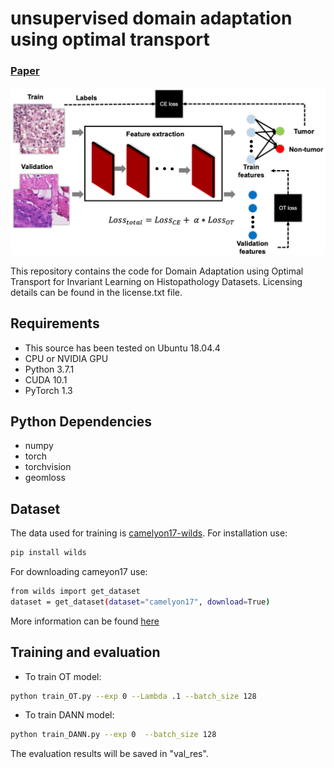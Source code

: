 # unsupervised domain adaptation using optimal transport 
### [Paper](https://arxiv.org/abs/2303.02241v1)

<img src="figs/fig1.png" width="800px"/>

This repository contains the code for Domain Adaptation using Optimal Transport for Invariant Learning on Histopathology Datasets. Licensing details can be found in the license.txt file.


## Requirements
- This source has been tested on Ubuntu 18.04.4 
- CPU or NVIDIA GPU 
- Python 3.7.1 
- CUDA 10.1
- PyTorch 1.3

## Python Dependencies
- numpy
- torch
- torchvision
- geomloss

## Dataset
The data used for training is [camelyon17-wilds](https://github.com/p-lambda/wilds). 
For installation use:
```bash
pip install wilds
```
For downloading cameyon17 use:
```bash
from wilds import get_dataset
dataset = get_dataset(dataset="camelyon17", download=True)
```
More information can be found [here](https://github.com/p-lambda/wilds)

## Training and evaluation
- To train OT model:
```bash
python train_OT.py --exp 0 --Lambda .1 --batch_size 128
```

- To train DANN model:
```bash
python train_DANN.py --exp 0  --batch_size 128
```

The evaluation results will be saved in "val_res".

